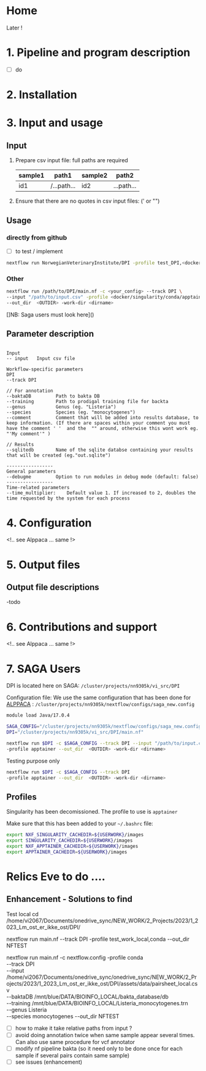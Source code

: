 <!-- following håkons wiki ... need to finish then we can put in wiki -->

# Home

Later !

# 1. Pipeline and program description

- [ ] do

# 2. Installation

# 3. Input and usage

## Input

1. Prepare csv input file: full paths are required

   | sample1 | path1       | sample2 | path2      |
   | ------- | ----------- | ------- | ---------- |
   | id1     | /...path... | id2     | ...path... |

2. Ensure that there are no quotes in csv input files: (' or "")

## Usage

### directly from github

- [ ] to test / implement

```bash
nextflow run NorwegianVeterinaryInstitute/DPI -profile test_DPI,<docker/singularity/conda/apptainer> --out_dir  <OUTDIR>
```

### Other

```bash
nextflow run /path/to/DPI/main.nf -c <your_config> --track DPI \
--input "/path/to/input.csv" -profile <docker/singularity/conda/apptainer> \
--out_dir  <OUTDIR> -work-dir <dirname>
```

[]NB: Saga users must look here]()

<!-- planned more track so ...-->

## Parameter description

```

Input
-- input   Input csv file

Workflow-specific parameters
DPI
--track DPI

// For annotation
--baktaDB         Path to bakta DB
--training        Path to prodigal training file for backta
--genus           Genus (eg. "Listeria")
--species         Species (eg. "monocytogenes")
--comment         Comment that will be added into results database, to keep information. (If there are spaces within your comment you must have the comment ' '  and the  "" around, otherwise this wont work eg. "'My comment'" )

// Results
--sqlitedb        Name of the sqlite databse containing your results that will be created (eg."out.sqlite")

-----------------
General parameters
--debugme         Option to run modules in debug mode (default: false)
-----------------
Time-related parameters
--time_multiplier:    Default value 1. If increased to 2, doubles the time requested by the system for each process

```

# 4. Configuration

<!.. see Alppaca ... same !>

# 5. Output files

## Output file descriptions

-todo

# 6. Contributions and support

<!.. see Alppaca ... same !>

# 7. SAGA Users

DPI is located here on SAGA: `/cluster/projects/nn9305k/vi_src/DPI`

Configuration file: We use the same configuration that has been done for [ALPPACA](https://github.com/NorwegianVeterinaryInstitute/ALPPACA) : `/cluster/projects/nn9305k/nextflow/configs/saga_new.config`

```bash
module load Java/17.0.4

SAGA_CONFIG="/cluster/projects/nn9305k/nextflow/configs/saga_new.config"
DPI="/cluster/projects/nn9305k/vi_src/DPI/main.nf"

nextflow run $DPI -c $SAGA_CONFIG --track DPI --input "/path/to/input.csv" \
-profile apptainer --out_dir  <OUTDIR> -work-dir <dirname>
```

Testing purpose only

```bash
nextflow run $DPI -c $SAGA_CONFIG --track DPI
-profile apptainer --out_dir  <OUTDIR> -work-dir <dirname>
```

## Profiles

Singularity has been decomissioned. The profile to use is `apptainer`

Make sure that this has been added to your `~/.bashrc` file:

```bash
export NXF_SINGULARITY_CACHEDIR=${USERWORK}/images
export SINGULARITY_CACHEDIR=${USERWORK}/images
export NXF_APPTAINER_CACHEDIR=${USERWORK}/images
export APPTAINER_CACHEDIR=${USERWORK}/images
```

# Relics Eve to do ....

## Enhancement - Solutions to find

Test local
cd /home/vi2067/Documents/onedrive_sync/NEW_WORK/2_Projects/2023/1_2023_Lm_ost_er_ikke_ost/DPI/

nextflow run main.nf --track DPI -profile test_work_local,conda --out_dir NFTEST

nextflow run main.nf -c nextflow.config -profile conda \
--track DPI \
--input /home/vi2067/Documents/onedrive_sync/onedrive_sync/NEW_WORK/2_Projects/2023/1_2023_Lm_ost_er_ikke_ost/DPI/assets/data/pairsheet_local.csv \
--baktaDB /mnt/blue/DATA/BIOINFO_LOCAL/bakta_database/db \
--training /mnt/blue/DATA/BIOINFO_LOCAL/Listeria_monocytogenes.trn \
--genus Listeria \
--species monocytogenes --out_dir NFTEST

- [ ] how to make it take relative paths from input ?
- [ ] avoid doing annotation twice when same sample appear several times. Can also use same procedure for vcf annotator
- [ ] modify nf pipeline bakta (so it need only to be done once for each sample if several pairs contain same sample)
- [ ] see issues (enhancement)
